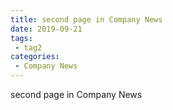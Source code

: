 ```yaml
---
title: second page in Company News
date: 2019-09-21
tags:
 - tag2
categories:
 - Company News
---
```


second page in Company News